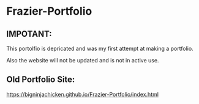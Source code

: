 # Frazier-Portfolio

## IMPOTANT: 

This portolfio is depricated and was my first attempt at making a portfolio.

Also the website will not be updated and is not in active use.

## Old Portfolio Site:
https://bigninjachicken.github.io/Frazier-Portfolio/index.html
